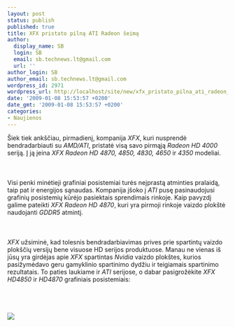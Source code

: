 ```yaml
---
layout: post
status: publish
published: true
title: XFX pristato pilną ATI Radeon šeimą
author:
  display_name: SB
  login: SB
  email: sb.technews.lt@gmail.com
  url: ''
author_login: SB
author_email: sb.technews.lt@gmail.com
wordpress_id: 2971
wordpress_url: http://localhost/site/new/xfx_pristato_pilna_ati_radeon_seima/
date: '2009-01-08 15:53:57 +0200'
date_gmt: '2009-01-08 15:53:57 +0200'
categories:
- Naujienos
---
```

<p>Šiek tiek ankščiau, pirmadienį, kompanija <i>XFX</i>, kuri nusprendė bendradarbiauti su <i>AMD/ATI</i>, pristatė visą savo pirmąją <i>Radeon HD 4000</i> seriją. Į ją įeina <i>XFX Radeon HD 4870, 4850, 4830, 4650</i> ir <i>4350</i> modeliai.<br />
<br><br />
<br>Visi penki minėtieji grafiniai posistemiai turės neįprastą atminties pralaidą, taip pat ir energijos sąnaudas. Kompanija įšoko į <i>ATI</i> pusę pasinaudojusi grafinių posistemių kūrėjo pasiektais sprendimais rinkoje. Kaip pavyzdį galime pateikti <i>XFX Radeon HD 4870</i>, kuri yra pirmoji rinkoje vaizdo plokštė naudojanti <i>GDDR5</i> atmintį.<br />
<br><br />
<br><i>XFX</i> užsiminė, kad tolesnis bendradarbiavimas prives prie spartintų vaizdo plokščių versijų bene visuose HD serijos produktuose. Manau ne vienas iš jūsų yra girdėjas apie <i>XFX</i> spartintas <i>Nvidia</i> vaizdo plokštes, kurios pasižymėdavo geru gamyklinio spartinimo dydžiu ir teigiamais spartinimo rezultatais. To paties laukiame ir <i>ATI</i> serijose, o dabar pasigrožėkite <i>XFX HD4850</i> ir <i>HD4870</i> grafiniais posistemiais:<br />
<br><br />
<br><br><img src="http://www.technews.lt/upl/Failai/XFX4850%20ir%204870.bmp"><br><br />
<br><br />
<br><br />
<br></p>
